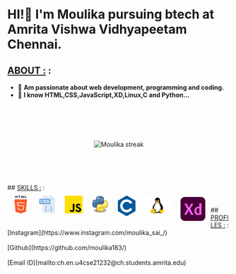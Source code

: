 
# <b>HI!👋 I'm Moulika pursuing btech at Amrita Vishwa Vidhyapeetam Chennai.</b>
## <u>ABOUT :</u> :
- 🔭 <b>Am passionate about web development, programming and coding.  </b>
- 🔮 <b>I know HTML,CSS,JavaScript,XD,Linux,C and Python...</b>
<br>
<p align="center">
    <a>
        <img style="margin:50px" alt="Moulika streak" src="https://github-readme-streak-stats.herokuapp.com/?user=moulika183&theme=midnight-purple&hide_border=true&border=DD0404&ring=00DDCF&background=000000&stroke=00DDAA&fire=DD08DC&currStreakNum=DD0202"/>
    </center></a>
</p>
<br>
## <u>SKILLS :</u> :
<br>
<img align="left" alt="HTML5" width="40px" style="margin:10px"  src="assets/html-5.png" />
<img align="left" alt="CSS3" width="40px" style="margin:10px"  src="assets/css.png" />
<img align="left" alt="JavaScript" width="40px" style="margin:10px"  src="assets/js.png" />
<img align="left" alt="Python" width="40px" style="margin:10px"  src="assets/python.png" />
<img align="left" alt="c" width="40px" style="margin:10px"  src="assets/c.png" />
<img align="left" alt="linux" width="60px" style="margin:10px"  src="assets/linux.png" />
<img align="left" alt="Xd" width="60px" style="margin:10px"  src="assets/xd.png" />
<br> 
<br>
## <u>PROFILES :</u> :
[Instagram](https://www.instagram.com/moulika_sai_/)
<br>
<br>
[Github](https://github.com/moulika183/)
<br>
<br>
[Email ID](mailto:ch.en.u4cse21232@ch.students.amrita.edu)
<br>
</span>
